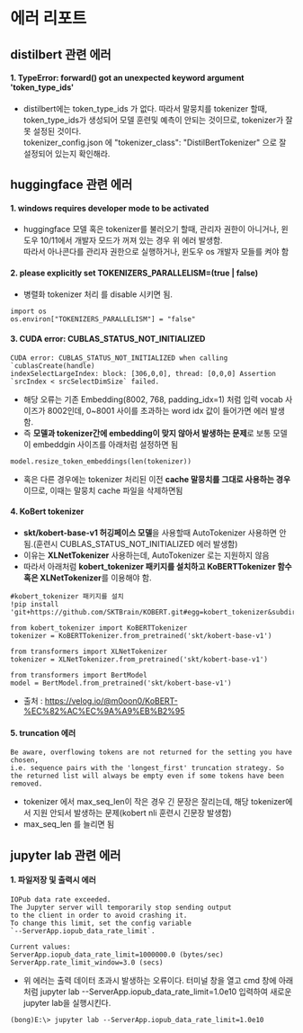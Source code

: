# 에러 리포트

## distilbert 관련 에러
#### 1. TypeError: forward() got an unexpected keyword argument 'token_type_ids'
- distilbert에는 token_type_ids 가 없다. 따라서 말뭉치를 tokenizer 할때, token_type_ids가 생성되어 모델 훈련및 예측이 안되는 것이므로, tokenizer가 잘못 설정된 것이다.
<br> tokenizer_config.json 에 "tokenizer_class": "DistilBertTokenizer" 으로 잘 설정되어 있는지 확인해라.


## huggingface 관련 에러
#### 1. windows requires developer mode to be activated
- huggingface 모델 혹은 tokenizer를 불러오기 할때, 관리자 권한이 아니거나, 윈도우 10/11에서 개발자 모드가 꺼져 있는 경우 위 에러 발생함.
<br> 따라서 아나콘다를 관리자 권한으로 실행하거나, 윈도우 os 개발자 모들를 켜야 함

#### 2. please explicitly set TOKENIZERS_PARALLELISM=(true | false)
- 병렬화 tokenizer 처리 를 disable 시키면 됨.
```
import os
os.environ["TOKENIZERS_PARALLELISM"] = "false"
```

#### 3. CUDA error: CUBLAS_STATUS_NOT_INITIALIZED 
```
CUDA error: CUBLAS_STATUS_NOT_INITIALIZED when calling `cublasCreate(handle)
indexSelectLargeIndex: block: [306,0,0], thread: [0,0,0] Assertion `srcIndex < srcSelectDimSize` failed.
```
- 해당 오류는 기존 Embedding(8002, 768, padding_idx=1) 처럼 입력 vocab 사이즈가 8002인데, 0~8001 사이를 초과하는 word idx 값이 들어가면 에러 발생함.
- 즉 **모델과 tokenizer간에 embedding이 맞지 않아서 발생하는 문제**로 보통 모델이 embeddgin 사이즈를 아래처럼 설정하면 됨

```
model.resize_token_embeddings(len(tokenizer))
```
- 혹은 다른 경우에는 tokenizer 처리된 이전 **cache 말뭉치를 그대로 사용하는 경우**이므로, 이때는 말뭉치 cache 파일을 삭제하면됨 

#### 4. KoBert tokenizer 
- **skt/kobert-base-v1 허깅페이스 모델**을 사용할때 AutoTokenizer 사용하면 안됨.(훈련시 CUBLAS_STATUS_NOT_INITIALIZED 에러 발생함)
- 이유는 **XLNetTokenizer** 사용하는데, AutoTokenizer 로는 지원하지 않음
- 따라서 아래처럼 **kobert_tokenizer 패키지를 설치하고 KoBERTTokenizer 함수 혹은 XLNetTokenizer**를 이용해야 함.
```
#kobert_tokenizer 패키지를 설치
!pip install 'git+https://github.com/SKTBrain/KOBERT.git#egg=kobert_tokenizer&subdirectory=kobert_hf'
```
```
from kobert_tokenizer import KoBERTTokenizer
tokenizer = KoBERTTokenizer.from_pretrained('skt/kobert-base-v1')

from transformers import XLNetTokenizer
tokenizer = XLNetTokenizer.from_pretrained('skt/kobert-base-v1')

from transformers import BertModel
model = BertModel.from_pretrained('skt/kobert-base-v1')

```
- 출처 : https://velog.io/@m0oon0/KoBERT-%EC%82%AC%EC%9A%A9%EB%B2%95

#### 5. truncation 에러
```
Be aware, overflowing tokens are not returned for the setting you have chosen, 
i.e. sequence pairs with the 'longest_first' truncation strategy. So the returned list will always be empty even if some tokens have been removed.
```
- tokenizer 에서 max_seq_len이 작은 경우 긴 문장은 잘리는데, 해당 tokenizer에서 지원 안되서 발생하는 문제(kobert nli 훈련시 긴문장 발생함)
- max_seq_len 를 늘리면 됨

## jupyter lab 관련 에러
#### 1. 파일저장 및 출력시 에러 
```
IOPub data rate exceeded.
The Jupyter server will temporarily stop sending output
to the client in order to avoid crashing it.
To change this limit, set the config variable
`--ServerApp.iopub_data_rate_limit`.

Current values:
ServerApp.iopub_data_rate_limit=1000000.0 (bytes/sec)
ServerApp.rate_limit_window=3.0 (secs)
```
- 위 에러는 출력 데이터 초과시 발생하는 오류이다. 
터미널 창을 열고 cmd 창에 아래처럼 jupyter lab --ServerApp.iopub_data_rate_limit=1.0e10 입력하여 새로운 jupyter lab을 실행시킨다.

```
(bong)E:\> jupyter lab --ServerApp.iopub_data_rate_limit=1.0e10
```
